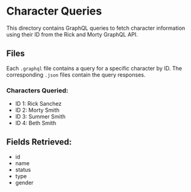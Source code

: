 # Character Queries

This directory contains GraphQL queries to fetch character information using their ID from the Rick and Morty GraphQL API.

## Files

Each `.graphql` file contains a query for a specific character by ID. The corresponding `.json` files contain the query responses.

### Characters Queried:
- ID 1: Rick Sanchez
- ID 2: Morty Smith
- ID 3: Summer Smith
- ID 4: Beth Smith

## Fields Retrieved:
- id
- name
- status
- type
- gender
